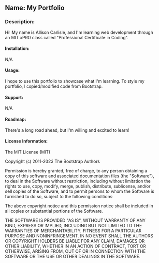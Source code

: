 ## Name: My Portfolio

### Description:

Hi! My name is Allison Carlisle, and I'm learning web development through an MIT xPRO class called "Professional Certificate in Coding". 

#### Installation:

N/A

#### Usage: 

I hope to use this portfolio to showcase what I'm learning. To style my portfolio, I copied/modified code from Bootstrap. 

#### Support:

N/A

#### Roadmap: 

There's a long road ahead, but I'm willing and excited to learn! 

#### License Information:

The MIT License (MIT)

Copyright (c) 2011-2023 The Bootstrap Authors

Permission is hereby granted, free of charge, to any person obtaining a copy
of this software and associated documentation files (the "Software"), to deal
in the Software without restriction, including without limitation the rights
to use, copy, modify, merge, publish, distribute, sublicense, and/or sell
copies of the Software, and to permit persons to whom the Software is
furnished to do so, subject to the following conditions:

The above copyright notice and this permission notice shall be included in
all copies or substantial portions of the Software.

THE SOFTWARE IS PROVIDED "AS IS", WITHOUT WARRANTY OF ANY KIND, EXPRESS OR
IMPLIED, INCLUDING BUT NOT LIMITED TO THE WARRANTIES OF MERCHANTABILITY,
FITNESS FOR A PARTICULAR PURPOSE AND NONINFRINGEMENT. IN NO EVENT SHALL THE
AUTHORS OR COPYRIGHT HOLDERS BE LIABLE FOR ANY CLAIM, DAMAGES OR OTHER
LIABILITY, WHETHER IN AN ACTION OF CONTRACT, TORT OR OTHERWISE, ARISING FROM,
OUT OF OR IN CONNECTION WITH THE SOFTWARE OR THE USE OR OTHER DEALINGS IN
THE SOFTWARE.
